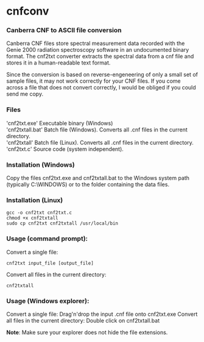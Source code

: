 # cnfconv
### Canberra CNF to ASCII file conversion

Canberra CNF files store spectral measurement data recorded with the Genie 2000
radiation spectroscopy software in an undocumented binary format. The cnf2txt
converter extracts the spectral data from a cnf file and stores it in a human-readable
text format.

Since the conversion is based on reverse-engeneering of only a small set of sample
files, it may not work correctly for your CNF files. If you come across a file that
does not convert correctly, I would be obliged if you could send me copy.


### Files

'cnf2txt.exe' 		Executable binary (Windows)  
'cnf2txtall.bat' 	Batch file (Windows). Converts all .cnf files in the current directory.  
'cnf2txtall' 		Batch file (Linux). Converts all .cnf files in the current directory.  
'cnf2txt.c' 		Source code (system independent).  

### Installation (Windows)


Copy the files cnf2txt.exe and cnf2txtall.bat to the Windows system path
(typically C:\WINDOWS) or to the folder containing the data files.


### Installation (Linux)

    gcc -o cnf2txt cnf2txt.c
    chmod +x cnf2txtall
    sudo cp cnf2txt cnf2txtall /usr/local/bin


### Usage (command prompt):

Convert a single file:

    cnf2txt input_file [output_file]

Convert all files in the current directory:

    cnf2txtall


### Usage (Windows explorer):

Convert a single file: Drag'n'drop the input .cnf file onto cnf2txt.exe
Convert all files in the current directory: Double click on cnf2txtall.bat

**Note**: Make sure your explorer does not hide the file extensions. 

